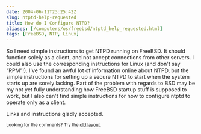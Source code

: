 ```yaml
--- 
date: 2004-06-11T23:25:42Z
slug: ntptd-help-requested
title: How do I Configure NTPD?
aliases: [/computers/os/freebsd/ntptd_help_requested.html]
tags: [FreeBSD, NTP, Linux]
---
```


<p>So I need simple instructions to get NTPD running on FreeBSD. It should
function solely as a client, and not accept connections from other servers. I
could also use the corresponding instructions for Linux (and don't
say <q>RPM</q>!). I've found an awful lot of information online about NTPD,
but the simple instructions for setting up a secure NTPD to start when the
system starts up are sorely lacking. Part of the problem with regards to BSD
may be my not yet fully understanding how FreeBSD startup stuff is supposed to
work, but I also can't find simple instructions for how to configure ntptd to
operate only as a client.</p>

<p>Links and instructions gladly accepted.</p>

<p class="past"><small>Looking for the comments? Try the <a rel="nofollow" href="//past.justatheory.com/computers/os/freebsd/ntptd_help_requested.html">old layout</a>.</small></p>


